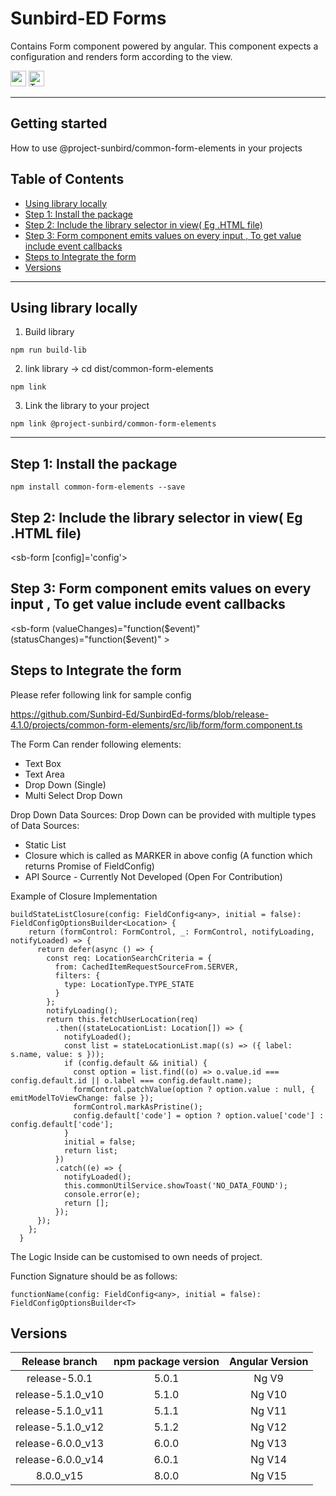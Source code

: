 # Sunbird-ED Forms

Contains  Form component powered by angular. This component expects a configuration and renders form according to the view.

<p>
  <img alt="angular" src="https://img.shields.io/badge/-Angular-DD0031?style=flat-square&logo=angular&logoColor=white" height=25 />
  <img alt="TypeScript" src="https://img.shields.io/badge/-TypeScript-007ACC?style=flat-square&logo=typescript&logoColor=white" height=25 />
</p>

---
## Getting started
How to use @project-sunbird/common-form-elements in your projects

## Table of Contents

- [Using library locally](#using-library-locally)
- [Step 1: Install the package](#step-1-install-the-package)
- [Step 2: Include the library selector in view( Eg .HTML file)](#step-2-include-the-library-selector-in-view-eg-html-file)
- [Step 3: Form component emits values on every input , To get value include event callbacks](#step-3-form-component-emits-values-on-every-input--to-get-value-include-event-callbacks)
- [Steps to Integrate the form](#steps-to-integrate-the-form)
- [Versions](#versions)
---

## Using library locally 

1. Build library
```console
npm run build-lib
```
2. link library
   -> cd dist/common-form-elements
```console
npm link
```
3. Link the library to your project
```console
npm link @project-sunbird/common-form-elements
```
---

## Step 1: Install the package

    npm install common-form-elements --save

## Step 2: Include the library selector in view( Eg .HTML file)
   
   <sb-form [config]='config'></sb-form>

## Step 3: Form component emits values on every input , To get value include event callbacks
 
  <sb-form (valueChanges)="function($event)" (statusChanges)="function($event)" ></sb-form>
  
## Steps to Integrate the form

Please refer following link for sample config

https://github.com/Sunbird-Ed/SunbirdEd-forms/blob/release-4.1.0/projects/common-form-elements/src/lib/form/form.component.ts
   
The Form Can render following elements:


* Text Box
* Text Area
* Drop Down (Single)
* Multi Select Drop Down

Drop Down Data Sources:
Drop Down can be provided with multiple types of Data Sources:
* Static List
* Closure which is called as MARKER in above config (A function which returns Promise of FieldConfig)
* API Source - Currently Not Developed (Open For Contribution)



Example of Closure Implementation

```
buildStateListClosure(config: FieldConfig<any>, initial = false): FieldConfigOptionsBuilder<Location> {
    return (formControl: FormControl, _: FormControl, notifyLoading, notifyLoaded) => {
      return defer(async () => {
        const req: LocationSearchCriteria = {
          from: CachedItemRequestSourceFrom.SERVER,
          filters: {
            type: LocationType.TYPE_STATE
          }
        };
        notifyLoading();
        return this.fetchUserLocation(req)
          .then((stateLocationList: Location[]) => {
            notifyLoaded();
            const list = stateLocationList.map((s) => ({ label: s.name, value: s }));
            if (config.default && initial) {
              const option = list.find((o) => o.value.id === config.default.id || o.label === config.default.name);
              formControl.patchValue(option ? option.value : null, { emitModelToViewChange: false });
              formControl.markAsPristine();
              config.default['code'] = option ? option.value['code'] : config.default['code'];
            }
            initial = false;
            return list;
          })
          .catch((e) => {
            notifyLoaded();
            this.commonUtilService.showToast('NO_DATA_FOUND');
            console.error(e);
            return [];
          });
      });
    };
  }
```
 The Logic Inside can be customised to own needs of project.
 
Function Signature should be as follows:

```
functionName(config: FieldConfig<any>, initial = false): FieldConfigOptionsBuilder<T>
```


## Versions
|   Release branch  | npm package version | Angular Version |
|:-----------------:|:-------------------:|:---------------:|
| release-5.0.1     |        5.0.1        |      Ng V9      |
| release-5.1.0_v10 |        5.1.0        |      Ng V10     |
| release-5.1.0_v11 |        5.1.1        |      Ng V11     |
| release-5.1.0_v12 |        5.1.2        |      Ng V12     |
| release-6.0.0_v13 |        6.0.0        |      Ng V13     |
| release-6.0.0_v14 |        6.0.1        |      Ng V14     |
| 8.0.0_v15         |        8.0.0        |      Ng V15     |

